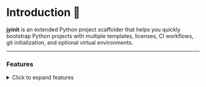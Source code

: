 # Introduction 🚀

**jyinit** is an extended Python project scaffolder that helps you quickly bootstrap Python projects with multiple templates, licenses, CI workflows, git initialization, and optional virtual environments.

---

### Features

<details>
<summary>Click to expand features</summary>

- Scaffold **single or multiple project templates** (`library`, `flask`, `django`, `mlops`, `streamlit`, etc.)
- **Interactive prompts** for missing options
- Automatic **license file generation** (MIT, Apache-2.0, GPL-3.0, BSD, MPL-2.0, LGPL-3.0, etc.)
- **Git repository initialization** per project or subproject, with optional remote setup and push
- **Per-template GitHub Actions workflows**
- Optional **Python virtual environment** creation per subproject
- **Monorepo support** for multiple project types

</details>